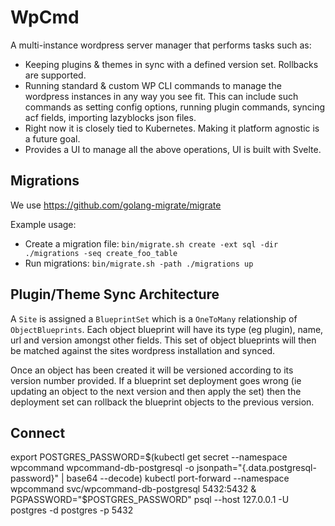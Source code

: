 # WpCmd

A multi-instance wordpress server manager that performs tasks such as:

 - Keeping plugins & themes in sync with a defined version set. Rollbacks are supported.
 - Running standard & custom WP CLI commands to manage the wordpress instances in any way you see fit. This can include
   such commands as setting config options, running plugin commands, syncing acf fields, importing lazyblocks json files.
 - Right now it is closely tied to Kubernetes. Making it platform agnostic is a future goal.
 - Provides a UI to manage all the above operations, UI is built with Svelte.

## Migrations

We use https://github.com/golang-migrate/migrate

Example usage:

- Create a migration file: `bin/migrate.sh create -ext sql -dir ./migrations -seq create_foo_table`
- Run migrations: `bin/migrate.sh -path ./migrations up`

## Plugin/Theme Sync Architecture

A `Site` is assigned a `BlueprintSet` which is a `OneToMany` relationship of `ObjectBlueprints`. Each object blueprint 
will have its type (eg plugin), name, url and version amongst other fields. This set of object blueprints will then be
matched against the sites wordpress installation and synced.

Once an object has been created it will be versioned according to its version number provided. If a blueprint set
deployment goes wrong (ie updating an object to the next version and then apply the set) then the deployment set
can rollback the blueprint objects to the previous version.

## Connect
export POSTGRES_PASSWORD=$(kubectl get secret --namespace wpcommand wpcommand-db-postgresql -o jsonpath="{.data.postgresql-password}" | base64 --decode)
kubectl port-forward --namespace wpcommand svc/wpcommand-db-postgresql 5432:5432 &
PGPASSWORD="$POSTGRES_PASSWORD" psql --host 127.0.0.1 -U postgres -d postgres -p 5432